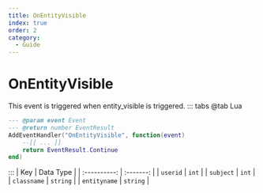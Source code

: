 ```yaml
---
title: OnEntityVisible
index: true
order: 2
category:
  - Guide
---
```


# OnEntityVisible
This event is triggered when entity_visible is triggered.
::: tabs
@tab Lua
```lua
--- @param event Event
--- @return number EventResult
AddEventHandler("OnEntityVisible", function(event)
    --[[ ... ]]
    return EventResult.Continue
end)
```

:::
|      Key     | Data Type |
| :----------: | :-------: |
|   `userid`   |   `int`   |
|   `subject`  |   `int`   |
|  `classname` |  `string` |
| `entityname` |  `string` |